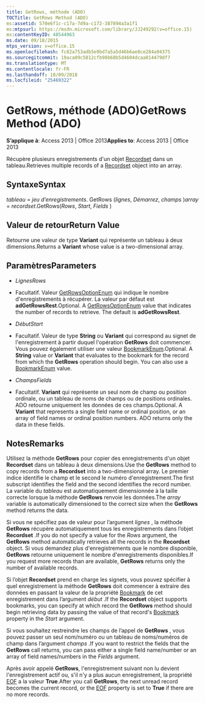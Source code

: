 ```yaml
---
title: GetRows, méthode (ADO)
TOCTitle: GetRows Method (ADO)
ms:assetid: 570e6f1c-c17a-7d9a-c172-387894a3a1f1
ms:mtpsurl: https://msdn.microsoft.com/library/JJ249292(v=office.15)
ms:contentKeyID: 48544963
ms.date: 09/18/2015
mtps_version: v=office.15
ms.openlocfilehash: fc82a753adb5e9bd7a5a5d46b6ae8ce284a94375
ms.sourcegitcommit: 19aca09c5812cfb98b68b5d4604dcaa814479df7
ms.translationtype: MT
ms.contentlocale: fr-FR
ms.lasthandoff: 10/09/2018
ms.locfileid: "25469322"
---
```

# <a name="getrows-method-ado"></a><span data-ttu-id="7e78b-102">GetRows, méthode (ADO)</span><span class="sxs-lookup"><span data-stu-id="7e78b-102">GetRows Method (ADO)</span></span>


<span data-ttu-id="7e78b-103">**S’applique à**: Access 2013 | Office 2013</span><span class="sxs-lookup"><span data-stu-id="7e78b-103">**Applies to**: Access 2013 | Office 2013</span></span>


<span data-ttu-id="7e78b-104">Récupère plusieurs enregistrements d'un objet [Recordset](recordset-object-ado.md) dans un tableau.</span><span class="sxs-lookup"><span data-stu-id="7e78b-104">Retrieves multiple records of a [Recordset](recordset-object-ado.md) object into an array.</span></span>

## <a name="syntax"></a><span data-ttu-id="7e78b-105">Syntaxe</span><span class="sxs-lookup"><span data-stu-id="7e78b-105">Syntax</span></span>

<span data-ttu-id="7e78b-106">*tableau* = *jeu d’enregistrements*. GetRows (*lignes*, *Démarrez*, *champs* )</span><span class="sxs-lookup"><span data-stu-id="7e78b-106">*array* = *recordset*.GetRows(*Rows*, *Start*, *Fields* )</span></span>

## <a name="return-value"></a><span data-ttu-id="7e78b-107">Valeur de retour</span><span class="sxs-lookup"><span data-stu-id="7e78b-107">Return Value</span></span>

<span data-ttu-id="7e78b-108">Retourne une valeur de type **Variant** qui représente un tableau à deux dimensions.</span><span class="sxs-lookup"><span data-stu-id="7e78b-108">Returns a **Variant** whose value is a two-dimensional array.</span></span>

## <a name="parameters"></a><span data-ttu-id="7e78b-109">Paramètres</span><span class="sxs-lookup"><span data-stu-id="7e78b-109">Parameters</span></span>

  - <span data-ttu-id="7e78b-110">*Lignes*</span><span class="sxs-lookup"><span data-stu-id="7e78b-110">*Rows*</span></span>

  - <span data-ttu-id="7e78b-p101">Facultatif. Valeur [GetRowsOptionEnum](getrowsoptionenum.md) qui indique le nombre d'enregistrements à récupérer. La valeur par défaut est **adGetRowsRest**.</span><span class="sxs-lookup"><span data-stu-id="7e78b-p101">Optional. A [GetRowsOptionEnum](getrowsoptionenum.md) value that indicates the number of records to retrieve. The default is **adGetRowsRest**.</span></span>

  - <span data-ttu-id="7e78b-114">*Début*</span><span class="sxs-lookup"><span data-stu-id="7e78b-114">*Start*</span></span>

  - <span data-ttu-id="7e78b-p102">Facultatif. Valeur de type **String** ou **Variant** qui correspond au signet de l'enregistrement à partir duquel l'opération **GetRows** doit commencer. Vous pouvez également utiliser une valeur [BookmarkEnum](bookmarkenum.md).</span><span class="sxs-lookup"><span data-stu-id="7e78b-p102">Optional. A **String** value or **Variant** that evaluates to the bookmark for the record from which the **GetRows** operation should begin. You can also use a [BookmarkEnum](bookmarkenum.md) value.</span></span>

  - <span data-ttu-id="7e78b-118">*Champs*</span><span class="sxs-lookup"><span data-stu-id="7e78b-118">*Fields*</span></span>

  - <span data-ttu-id="7e78b-p103">Facultatif. **Variant** qui représente un seul nom de champ ou position ordinale, ou un tableau de noms de champs ou de positions ordinales. ADO retourne uniquement les données de ces champs.</span><span class="sxs-lookup"><span data-stu-id="7e78b-p103">Optional. A **Variant** that represents a single field name or ordinal position, or an array of field names or ordinal position numbers. ADO returns only the data in these fields.</span></span>

## <a name="remarks"></a><span data-ttu-id="7e78b-122">Notes</span><span class="sxs-lookup"><span data-stu-id="7e78b-122">Remarks</span></span>

<span data-ttu-id="7e78b-123">Utilisez la méthode **GetRows** pour copier des enregistrements d'un objet **Recordset** dans un tableau à deux dimensions.</span><span class="sxs-lookup"><span data-stu-id="7e78b-123">Use the **GetRows** method to copy records from a **Recordset** into a two-dimensional array.</span></span> <span data-ttu-id="7e78b-124">Le premier indice identifie le champ et le second le numéro d'enregistrement.</span><span class="sxs-lookup"><span data-stu-id="7e78b-124">The first subscript identifies the field and the second identifies the record number.</span></span> <span data-ttu-id="7e78b-125">La variable du *tableau* est automatiquement dimensionnée à la taille correcte lorsque la méthode **GetRows** renvoie les données.</span><span class="sxs-lookup"><span data-stu-id="7e78b-125">The *array* variable is automatically dimensioned to the correct size when the **GetRows** method returns the data.</span></span>

<span data-ttu-id="7e78b-126">Si vous ne spécifiez pas de valeur pour l’argument *lignes* , la méthode **GetRows** récupère automatiquement tous les enregistrements dans l’objet **Recordset** .</span><span class="sxs-lookup"><span data-stu-id="7e78b-126">If you do not specify a value for the *Rows* argument, the **GetRows** method automatically retrieves all the records in the **Recordset** object.</span></span> <span data-ttu-id="7e78b-127">Si vous demandez plus d'enregistrements que le nombre disponible, **GetRows** retourne uniquement le nombre d'enregistrements disponibles.</span><span class="sxs-lookup"><span data-stu-id="7e78b-127">If you request more records than are available, **GetRows** returns only the number of available records.</span></span>

<span data-ttu-id="7e78b-128">Si l’objet **Recordset** prend en charge les signets, vous pouvez spécifier à quel enregistrement la méthode **GetRows** doit commencer à extraire des données en passant la valeur de la propriété [Bookmark](bookmark-property-ado.md) de cet enregistrement dans l’argument *début* .</span><span class="sxs-lookup"><span data-stu-id="7e78b-128">If the **Recordset** object supports bookmarks, you can specify at which record the **GetRows** method should begin retrieving data by passing the value of that record's [Bookmark](bookmark-property-ado.md) property in the *Start* argument.</span></span>

<span data-ttu-id="7e78b-129">Si vous souhaitez restreindre les champs de l’appel de **GetRows** , vous pouvez passer un seul nom/numéro ou un tableau de noms/numéros de champ dans l’argument *champs* .</span><span class="sxs-lookup"><span data-stu-id="7e78b-129">If you want to restrict the fields that the **GetRows** call returns, you can pass either a single field name/number or an array of field names/numbers in the *Fields* argument.</span></span>

<span data-ttu-id="7e78b-130">Après avoir appelé **GetRows**, l'enregistrement suivant non lu devient l'enregistrement actif ou, s'il n'y a plus aucun enregistrement, la propriété [EOF](bof-eof-properties-ado.md) a la valeur **True**.</span><span class="sxs-lookup"><span data-stu-id="7e78b-130">After you call **GetRows**, the next unread record becomes the current record, or the [EOF](bof-eof-properties-ado.md) property is set to **True** if there are no more records.</span></span>

